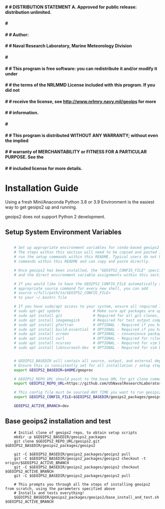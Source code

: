 #### # # DISTRIBUTION STATEMENT A. Approved for public release: distribution unlimited.
#### # # 
#### # # Author:
#### # # Naval Research Laboratory, Marine Meteorology Division
#### # # 
#### # # This program is free software: you can redistribute it and/or modify it under
#### # # the terms of the NRLMMD License included with this program.  If you did not
#### # # receive the license, see http://www.nrlmry.navy.mil/geoips for more
#### # # information.
#### # # 
#### # # This program is distributed WITHOUT ANY WARRANTY; without even the implied
#### # # warranty of MERCHANTABILITY or FITNESS FOR A PARTICULAR PURPOSE.  See the
#### # # included license for more details.

Installation Guide
==================

Using a fresh Mini/Anaconda Python 3.8 or 3.9 Environment is the easiest way to get geoips2 up and running.

geoips2 does not support Python 2 development.


Setup System Environment Variables
----------------------------------

```bash

    # Set up appropriate environment variables for conda-based geoips2 setup steps within this README below.
    # The steps within this section will need to be copied and pasted into your shell any time you want to
    # run the setup commands within this README. Typical users do not have to make any modifications to the
    # commands within this README and can copy and paste directly.

    # Once geoips2 has been installed, the "GEOIPS2_CONFIG_FILE" specified below will be sourced when running geoips2,
    # and the direct environment variable assignments within this section are no longer required.

    # If you would like to have the GEOIPS2_CONFIG_FILE automatically sourced so you do not have to manually run the 
    # appropriate source command for every new shell, you can add 
    # source </full/path/to/GEOIPS2_CONFIG_FILE>
    # to your ~/.bashrc file

    # If you have sudo/apt access to your system, ensure all required libraries are available
    # sudo apt-get update               # Make sure apt packages are up to date
    # sudo apt install git              # Required for all git clones, >=2.19.1
    # sudo apt install imagemagick      # Required for test output comparisons
    # sudo apt install gfortran         # OPTIONAL - Required if you have plugins with fortran builds
    # sudo apt install build-essential  # OPTIONAL - Required if you have plugins with fortran/C builds
    # sudo apt install screen           # OPTIONAL - convenience package
    # sudo apt install curl             # OPTIONAL - Required for rclone setup
    # sudo apt install ncurses          # OPTIONAL - Required for vim build
    # sudo apt install libncurses5-dev  # OPTIONAL - Required for vim build


    # GEOIPS2_BASEDIR will contain all source, output, and external dependencies
    # Ensure this is consistently set for all installation / setup steps below
    export GEOIPS2_BASEDIR=$HOME/geoproc

    # GEOIPS2_REPO_URL should point to the base URL for git clone commands
    export GEOIPS2_REPO_URL=https://github.com/USNavalResearchLaboratory/

    # This config file must be sourced ANY TIME you want to run geoips2
    export GEOIPS2_CONFIG_FILE=$GEOIPS2_BASEDIR/geoips2_packages/geoips2/setup/config_geoips2

    GEOIPS2_ACTIVE_BRANCH=dev
```


Base geoips2 installation and test
----------------------------------
```
    # Initial clone of geoips2 repo, to obtain setup scripts
    mkdir -p $GEOIPS2_BASEDIR/geoips2_packages
    git clone $GEOIPS2_REPO_URL/geoips2.git $GEOIPS2_BASEDIR/geoips2_packages/geoips2
    
    git -C $GEOIPS2_BASEDIR/geoips2_packages/geoips2 pull
    git -C $GEOIPS2_BASEDIR/geoips2_packages/geoips2 checkout -t origin/$GEOIPS2_ACTIVE_BRANCH
    git -C $GEOIPS2_BASEDIR/geoips2_packages/geoips2 checkout $GEOIPS2_ACTIVE_BRANCH
    git -C $GEOIPS2_BASEDIR/geoips2_packages/geoips2 pull

    # This prompts you through all the steps of installing geoips2 from scratch, using the parameters specified above
    # Installs and tests everything!
    $GEOIPS2_BASEDIR/geoips2_packages/geoips2/base_install_and_test.sh $GEOIPS2_ACTIVE_BRANCH
```
